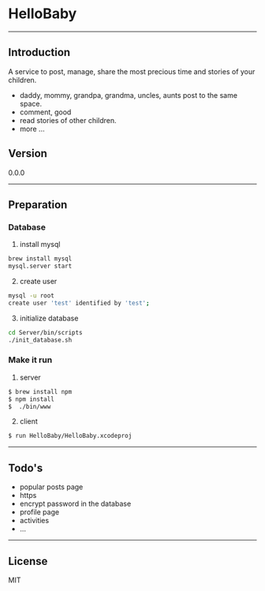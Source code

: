 # HelloBaby
----------------------------------------------------------
## Introduction
A service to post, manage, share the most precious time and stories of your children.
  - daddy, mommy, grandpa, grandma, uncles, aunts post to the same space.
  - comment, good
  - read stories of other children.
  - more ...

## Version
0.0.0

----------------------------------------------------------
## Preparation
### Database
1. install mysql
```sh
brew install mysql
mysql.server start
```
2. create user
```sh
mysql -u root
create user 'test' identified by 'test';
```
3. initialize database
```sh
cd Server/bin/scripts
./init_database.sh
```

### Make it run
1. server
```sh
$ brew install npm
$ npm install
$  ./bin/www 
```
2. client
```sh
$ run HelloBaby/HelloBaby.xcodeproj
```
----------------------------------------------------------

## Todo's
* popular posts page
* https
* encrypt password in the database
* profile page
* activities
* ...

----------------------
## License
MIT
